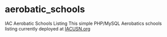 # aerobatic_schools
IAC Aerobatic Schools Listing
This simple PHP/MySQL Aerobatics schools listing currently deployed at
[IACUSN.org](http://www.iacusn.org/schools/)
